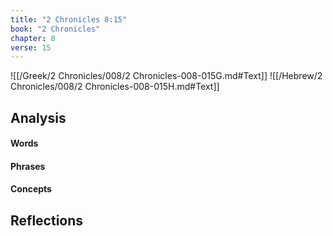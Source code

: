 ```yaml
---
title: "2 Chronicles 8:15"
book: "2 Chronicles"
chapter: 8
verse: 15
---
```

![[/Greek/2 Chronicles/008/2 Chronicles-008-015G.md#Text]]
![[/Hebrew/2 Chronicles/008/2 Chronicles-008-015H.md#Text]]

## Analysis

#### Words

#### Phrases

#### Concepts

## Reflections
